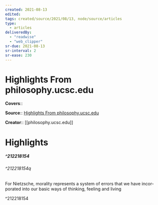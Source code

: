 ```yaml
---
created: 2021-08-13
edited:
tags: created/source/2021/08/13, node/source/articles
type: 
  - articles
deliveredBy: 
  - "readwise"
  - "web_clipper"
sr-due: 2021-08-13
sr-interval: 2
sr-ease: 230
---
```

# Highlights From philosophy.ucsc.edu

**Covers**:: 

**Source**:: [Highlights From philosophy.ucsc.edu](https://philosophy.ucsc.edu/news-events/colloquia-conferences/GeneologyofMorals.pdf)

**Creator**:: [[philosophy.ucsc.edu]]

# Highlights
##### ^212218154



###### ^212218154q

For Nietzsche, morality represents a system of errors that we have incor-
porated into our basic ways of thinking, feeling and living 

^212218154

